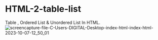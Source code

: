 # HTML-2-table-list
 Table , Ordered List &amp; Unordered List In HTML.
![screencapture-file-C-Users-DIGITAL-Desktop-index-html-index-html-2023-10-07-12_50_01](https://github.com/shrutigajera102/HTML-2-table-list/assets/146714862/b3183f6f-ac50-4f33-aaba-7b3a33019709)


